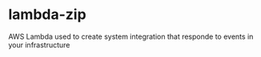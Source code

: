 # lambda-zip
AWS Lambda  used to create system integration that responde to events in your infrastructure
